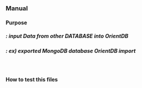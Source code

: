 ### Manual

#### Purpose
##### : input Data from other DATABASE into OrientDB
##### : ex) exported MongoDB database OrientDB import
<br>

#### How to test this files
